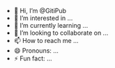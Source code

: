 - 👋 Hi, I’m @GitiPub
- 👀 I’m interested in ...
- 🌱 I’m currently learning ...
- 💞️ I’m looking to collaborate on ...
- 📫 How to reach me ...
- 😄 Pronouns: ...
- ⚡ Fun fact: ...

<!---
GitiPub/GitiPub is a ✨ special ✨ repository because its `README.md` (this file) appears on your GitHub profile.
You can click the Preview link to take a look at your changes.
--->
